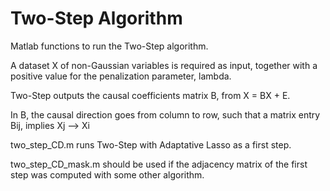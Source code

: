 # Two-Step Algorithm

Matlab functions to run the Two-Step algorithm.

A dataset X of non-Gaussian variables is required as input, together with a positive value for the penalization parameter, lambda.

Two-Step outputs the causal coefficients matrix B, from X = BX + E. 

In B, the causal direction goes from column to row, such that a matrix entry Bij, implies Xj --> Xi

two_step_CD.m  runs Two-Step with Adaptative Lasso as a first step. 

two_step_CD_mask.m  should be used if the adjacency matrix of the first step was computed with some other algorithm.
